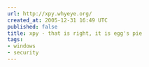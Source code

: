 ```yaml
---
url: http://xpy.whyeye.org/
created_at: 2005-12-31 16:49 UTC
published: false
title: xpy - that is right, it is egg's pie
tags:
- windows
- security
---
```



